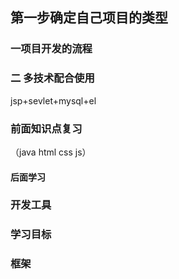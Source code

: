 ## 第一步确定自己项目的类型

###  一项目开发的流程

### 二 多技术配合使用

jsp+sevlet+mysql+el



### 前面知识点复习

（java html css js）

#### 后面学习



###  开发工具



### 学习目标





### 框架 

